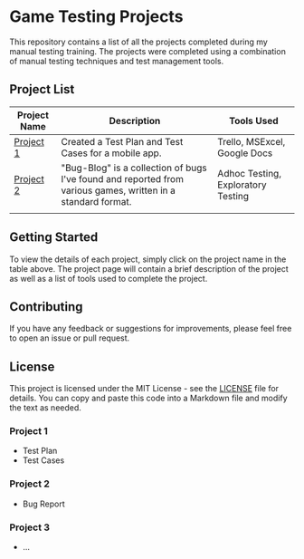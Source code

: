 # Game Testing Projects
This repository contains a list of all the projects completed during my manual testing training. The projects were completed using a combination of manual testing techniques and test management tools.

## Project List

| Project Name | Description | Tools Used |
|--------------|-------------|------------|
| [Project 1](https://cmcqa.blogspot.com/p/software-testing-portfolio.html) | Created a Test Plan and Test Cases for a mobile app. | Trello, MSExcel, Google Docs |
| [Project 2](https://cmcqa.blogspot.com/p/software-testing-portfolio.html) | "Bug-Blog" is a collection of bugs I've found and reported from various games, written in a standard format. |  Adhoc Testing, Exploratory Testing |
|   |  |  |

## Getting Started

To view the details of each project, simply click on the project name in the table above. The project page will contain a brief description of the project as well as a list of tools used to complete the project.

## Contributing

If you have any feedback or suggestions for improvements, please feel free to open an issue or pull request.

## License

This project is licensed under the MIT License - see the [LICENSE](LICENSE) file for details.
You can copy and paste this code into a Markdown file and modify the text as needed.







### Project 1
- Test Plan
- Test Cases

### Project 2
- Bug Report

### Project 3
- ...
